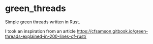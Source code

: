 # green_threads

Simple green threads written in Rust.

I took an inspiration from an article https://cfsamson.gitbook.io/green-threads-explained-in-200-lines-of-rust/
